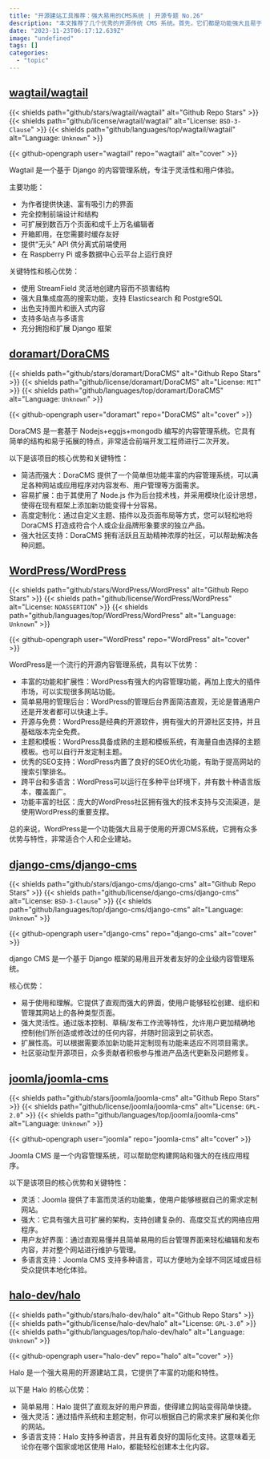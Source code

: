 ```yaml
---
title: "开源建站工具推荐：强大易用的CMS系统 | 开源专题 No.26"
description: "本文推荐了几个优秀的开源传统 CMS 系统。首先，它们都是功能强大且易于使用的内容管理系统，适用于个人和企业建站。其次，它们都具有灵活性和可扩展性，可以根据用户需求进行定制和扩展。此外，它们还提供了友好的用户界面和简洁直观的管理后台，使用户能够轻松创建、编辑和发布内容。最后，在技术支持方面，这些项目拥有庞大而活跃的社区，并且积极参与产品迭代更新及问题修复。"
date: "2023-11-23T06:17:12.639Z"
image: "undefined"
tags: []
categories:
  - "topic"
---
```


## [wagtail/wagtail](https://github.com/wagtail/wagtail)

{{< shields path="github/stars/wagtail/wagtail" alt="Github Repo Stars" >}} {{< shields path="github/license/wagtail/wagtail" alt="License: `BSD-3-Clause`" >}} {{< shields path="github/languages/top/wagtail/wagtail" alt="Language: `Unknown`" >}}

{{< github-opengraph user="wagtail" repo="wagtail" alt="cover" >}}

Wagtail 是一个基于 Django 的内容管理系统，专注于灵活性和用户体验。

主要功能：

- 为作者提供快速、富有吸引力的界面
- 完全控制前端设计和结构
- 可扩展到数百万个页面和成千上万名编辑者
- 开箱即用，在您需要时缓存友好
- 提供“无头” API 供分离式前端使用
- 在 Raspberry Pi 或多数据中心云平台上运行良好

关键特性和核心优势：

- 使用 StreamField 灵活地创建内容而不损害结构
- 强大且集成度高的搜索功能，支持 Elasticsearch 和 PostgreSQL
- 出色支持图片和嵌入式内容
- 支持多站点与多语言
- 充分拥抱和扩展 Django 框架
  
## [doramart/DoraCMS](https://github.com/doramart/DoraCMS)

{{< shields path="github/stars/doramart/DoraCMS" alt="Github Repo Stars" >}} {{< shields path="github/license/doramart/DoraCMS" alt="License: `MIT`" >}} {{< shields path="github/languages/top/doramart/DoraCMS" alt="Language: `Unknown`" >}}

{{< github-opengraph user="doramart" repo="DoraCMS" alt="cover" >}}

DoraCMS 是一套基于 Nodejs+eggjs+mongodb 编写的内容管理系统。它具有简单的结构和易于拓展的特点，非常适合前端开发工程师进行二次开发。

以下是该项目的核心优势和关键特性：

- 简洁而强大：DoraCMS 提供了一个简单但功能丰富的内容管理系统，可以满足各种网站或应用程序对内容发布、用户管理等方面需求。
- 容易扩展：由于其使用了 Node.js 作为后台技术栈，并采用模块化设计思想，使得在现有框架上添加新功能变得十分容易。
- 高度定制化：通过自定义主题、插件以及页面布局等方式，您可以轻松地将 DoraCMS 打造成符合个人或企业品牌形象要求的独立产品。
- 强大社区支持：DoraCMS 拥有活跃且互助精神浓厚的社区，可以帮助解决各种问题。

## [WordPress/WordPress](https://github.com/WordPress/WordPress)

{{< shields path="github/stars/WordPress/WordPress" alt="Github Repo Stars" >}} {{< shields path="github/license/WordPress/WordPress" alt="License: `NOASSERTION`" >}} {{< shields path="github/languages/top/WordPress/WordPress" alt="Language: `Unknown`" >}}

{{< github-opengraph user="WordPress" repo="WordPress" alt="cover" >}}

WordPress是一个流行的开源内容管理系统，具有以下优势：

- 丰富的功能和扩展性：WordPress有强大的内容管理功能，再加上庞大的插件市场，可以实现很多网站功能。
- 简单易用的管理后台：WordPress的管理后台界面简洁直观，无论是普通用户还是开发者都可以快速上手。
- 开源与免费：WordPress是经典的开源软件，拥有强大的开源社区支持，并且基础版本完全免费。
- 主题和模板：WordPress具备成熟的主题和模板系统，有海量自由选择的主题模板。也可以自行开发定制主题。
- 优秀的SEO支持：WordPress内置了良好的SEO优化功能，有助于提高网站的搜索引擎排名。
- 跨平台和多语言：WordPress可以运行在多种平台环境下，并有数十种语言版本，覆盖面广。
- 功能丰富的社区：庞大的WordPress社区拥有强大的技术支持与交流渠道，是使用WordPress的重要支撑。

总的来说，WordPress是一个功能强大且易于使用的开源CMS系统，它拥有众多优势与特性，非常适合个人和企业建站。
  
## [django-cms/django-cms](https://github.com/django-cms/django-cms)

{{< shields path="github/stars/django-cms/django-cms" alt="Github Repo Stars" >}} {{< shields path="github/license/django-cms/django-cms" alt="License: `BSD-3-Clause`" >}} {{< shields path="github/languages/top/django-cms/django-cms" alt="Language: `Unknown`" >}}

{{< github-opengraph user="django-cms" repo="django-cms" alt="cover" >}}

django CMS 是一个基于 Django 框架的易用且开发者友好的企业级内容管理系统。

核心优势：

- 易于使用和理解。它提供了直观而强大的界面，使用户能够轻松创建、组织和管理其网站上的各种类型页面。
- 强大灵活性。通过版本控制、草稿/发布工作流等特性，允许用户更加精确地控制他们所创造或修改过的任何内容，并随时回滚到之前状态。
- 扩展性高。可以根据需要添加新功能并定制现有功能来适应不同项目需求。
- 社区驱动型开源项目，众多贡献者积极参与推进产品迭代更新及问题修复。
  
## [joomla/joomla-cms](https://github.com/joomla/joomla-cms)

{{< shields path="github/stars/joomla/joomla-cms" alt="Github Repo Stars" >}} {{< shields path="github/license/joomla/joomla-cms" alt="License: `GPL-2.0`" >}} {{< shields path="github/languages/top/joomla/joomla-cms" alt="Language: `Unknown`" >}}

{{< github-opengraph user="joomla" repo="joomla-cms" alt="cover" >}}

Joomla CMS 是一个内容管理系统，可以帮助您构建网站和强大的在线应用程序。

以下是该项目的核心优势和关键特性：

- 灵活：Joomla 提供了丰富而灵活的功能集，使用户能够根据自己的需求定制网站。
- 强大：它具有强大且可扩展的架构，支持创建复杂的、高度交互式的网络应用程序。
- 用户友好界面：通过直观易懂并且简单易用的后台管理界面来轻松编辑和发布内容，并对整个网站进行维护与管理。
- 多语言支持：Joomla CMS 支持多种语言，可以方便地为全球不同区域或目标受众提供本地化体验。
  
## [halo-dev/halo](https://github.com/halo-dev/halo)

{{< shields path="github/stars/halo-dev/halo" alt="Github Repo Stars" >}} {{< shields path="github/license/halo-dev/halo" alt="License: `GPL-3.0`" >}} {{< shields path="github/languages/top/halo-dev/halo" alt="Language: `Unknown`" >}}

{{< github-opengraph user="halo-dev" repo="halo" alt="cover" >}}

Halo 是一个强大易用的开源建站工具，它提供了丰富的功能和特性。

以下是 Halo 的核心优势：

- 简单易用：Halo 提供了直观友好的用户界面，使得建立网站变得简单快捷。
- 强大灵活：通过插件系统和主题定制，你可以根据自己的需求来扩展和美化你的网站。
- 多语言支持：Halo 支持多种语言，并且有着良好的国际化支持。这意味着无论你在哪个国家或地区使用 Halo，都能轻松创建本土化内容。
  